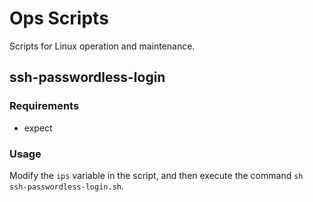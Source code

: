 # Ops Scripts

Scripts for Linux operation and maintenance.

## ssh-passwordless-login

### Requirements

- expect

### Usage

Modify the `ips` variable in the script, and then execute the command `sh ssh-passwordless-login.sh`.

